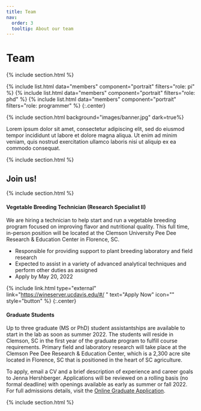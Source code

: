 ```yaml
---
title: Team
nav:
  order: 3
  tooltip: About our team
---
```


# <i class="fas fa-users"></i>Team

{% include section.html %}

{%
  include list.html
  data="members"
  component="portrait"
  filters="role: pi"
%}
{%
  include list.html
  data="members"
  component="portrait"
  filters="role: phd"
%}
{%
  include list.html
  data="members"
  component="portrait"
  filters="role: programmer"
%}
{:.center}

{% include section.html background="images/banner.jpg" dark=true%}

Lorem ipsum dolor sit amet, consectetur adipiscing elit, sed do eiusmod tempor incididunt ut labore et dolore magna aliqua.
Ut enim ad minim veniam, quis nostrud exercitation ullamco laboris nisi ut aliquip ex ea commodo consequat.

{% include section.html %}

## Join us!

{% include section.html %}

#### Vegetable Breeding Technician (Research Specialist II)

We are hiring a technician to help start and run a vegetable breeding program focused on improving flavor and nutritional quality. This full time, in-person position will be located at the Clemson University Pee Dee Research & Education Center in Florence, SC.

 - Responsible for providing support to plant breeding laboratory and field research
 - Expected to assist in a variety of advanced analytical techniques and perform other duties as assigned
 - Apply by May 20, 2022

{% include link.html type="external" link="https://wineserver.ucdavis.edu/#/ " text="Apply Now" icon="" style="button" %}
{:.center}

#### Graduate Students

Up to three graduate (MS or PhD) student assistantships are available to start in the lab as soon as summer 2022. The students will reside in Clemson, SC in the first year of the graduate program to fulfill course requirements. Primary field and laboratory research will take place at the Clemson Pee Dee Research & Education Center, which is a 2,300 acre site located in Florence, SC that is positioned in the heart of SC agriculture.

To apply, email a CV and a brief description of experience and career goals to Jenna Hershberger. Applications will be reviewed on a rolling basis (no formal deadline) with openings available as early as summer or fall 2022. For full admissions details, visit the [Online Graduate Application](https://www.clemson.edu/graduate/admissions/apply/).


{% include section.html %}